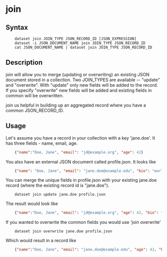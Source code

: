 
# join

## Syntax

```
    dataset join JOIN_TYPE JSON_RECORD_ID [JSON_EXPRESSION]
    dataset -i JSON_DOCUMENT_NAME join JOIN_TYPE JSON_RECORD_ID
    cat JSON_DOCUMENT_NAME | dataset join JOIN_TYPE JSON_RECORD_ID
```

## Description

join will allow you to merge (updating or overwriting) an existing JSON document stored in
a collection. Two JOIN_TYPES are available -- "update" and "overwrite".  With "update" 
only new fields will be added to the record. If you specify "overwrite" new fields will be 
added and existing fields in common will be overwritten.

join us helpful in building up an aggregated record where you have a common JSON_RECORD_ID.

## Usage

Let's assume you have a record in your collection with a key 'jane.doe'. It has
three fields - name, email, age.

```json
    {"name":"Doe, Jane", "email": "jd@example.org", "age": 42}
```

You also have an external JSON document called profile.json. It looks like

```json
    {"name": "Doe, Jane", "email": "jane.doe@example.edu", "bio": "world renowned geophysist"}
```

You can merge the unique fields in profile.json with your existing jane.doe record
(where the existing record id is "jane.doe").

```shell
    dataset join update jane.doe profile.json
```

The result would look like

```json
    {"name":"Doe, Jane", "email": "jd@example.org", "age": 42, "bio": "renowned geophysist"}
```

If you wanted to overwrite the common fields you would use 'join overwrite'

```shell
    dataset join overwrite jane.doe profile.json
```

Which would result in a record like

```json
    {"name":"Doe, Jane", "email": "jane.doe@example.edu", "age": 42, "bio": "renowned geophysist"}
```

